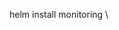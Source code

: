 helm install monitoring \

<!-- prometheus-community/kube-prometheus-stack \
--values prometheus.values.yml \
--version 45.9.1 \
--namespace monitoring \
--create-namespace -->
